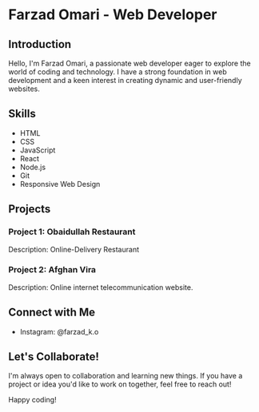 # Farzad Omari - Web Developer

## Introduction
Hello, I'm Farzad Omari, a passionate web developer eager to explore the world of coding and technology. I have a strong foundation in web development and a keen interest in creating dynamic and user-friendly websites.

## Skills
- HTML
- CSS
- JavaScript
- React
- Node.js
- Git
- Responsive Web Design

## Projects
### Project 1: Obaidullah Restaurant
   Description: Online-Delivery Restaurant
   
### Project 2: Afghan Vira
   Description: Online internet telecommunication website.

## Connect with Me
- Instagram: @farzad_k.o

## Let's Collaborate!
I'm always open to collaboration and learning new things. If you have a project or idea you'd like to work on together, feel free to reach out!

Happy coding!

